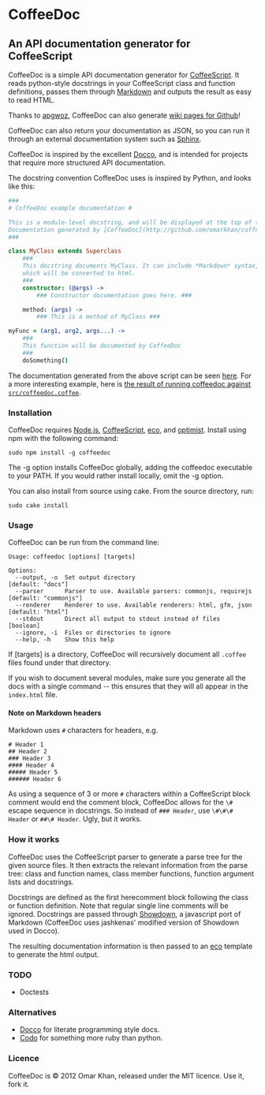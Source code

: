 CoffeeDoc
=========

An API documentation generator for CoffeeScript
-----------------------------------------------

CoffeeDoc is a simple API documentation generator for [CoffeeScript][]. It reads
python-style docstrings in your CoffeeScript class and function definitions,
passes them through [Markdown][] and outputs the result as easy to read HTML.

Thanks to [apgwoz](https://github.com/apgwoz), CoffeeDoc can also generate [wiki
pages for Github](https://github.com/apgwoz/coffeedoc-hub/wiki/Src:Coffeedoc)!

CoffeeDoc can also return your documentation as JSON, so you can run it through
an external documentation system such as [Sphinx][].

CoffeeDoc is inspired by the excellent [Docco][], and is intended for projects
that require more structured API documentation.

The docstring convention CoffeeDoc uses is inspired by Python, and looks like
this:

```coffeescript
###
# CoffeeDoc example documentation #

This is a module-level docstring, and will be displayed at the top of the module documentation.
Documentation generated by [CoffeeDoc](http://github.com/omarkhan/coffeedoc)
###

class MyClass extends Superclass
    ###
    This docstring documents MyClass. It can include *Markdown* syntax,
    which will be converted to html.
    ###
    constructor: (@args) ->
        ### Constructor documentation goes here. ###

    method: (args) ->
        ### This is a method of MyClass ###

myFunc = (arg1, arg2, args...) ->
    ###
    This function will be documented by CoffeeDoc
    ###
    doSomething()
```

The documentation generated from the above script can be seen
[here](http://omarkhan.github.com/coffeedoc/test/example.coffee.html). For a
more interesting example, here is [the result of running coffeedoc against
`src/coffeedoc.coffee`](http://omarkhan.github.com/coffeedoc/src/coffeedoc.coffee.html).

### Installation ###

CoffeeDoc requires [Node.js][], [CoffeeScript][], [eco][], and [optimist][].
Install using npm with the following command:

    sudo npm install -g coffeedoc

The -g option installs CoffeeDoc globally, adding the coffeedoc executable to
your PATH. If you would rather install locally, omit the -g option.

You can also install from source using cake. From the source directory, run:

    sudo cake install

### Usage ###

CoffeeDoc can be run from the command line:

    Usage: coffeedoc [options] [targets]

    Options:
      --output, -o  Set output directory                                   [default: "docs"]
      --parser      Parser to use. Available parsers: commonjs, requirejs  [default: "commonjs"]
      --renderer    Renderer to use. Available renderers: html, gfm, json  [default: "html"]
      --stdout      Direct all output to stdout instead of files           [boolean]
      --ignore, -i  Files or directories to ignore
      --help, -h    Show this help

If [targets] is a directory, CoffeeDoc will recursively document all `.coffee`
files found under that directory.

If you wish to document several modules, make sure you generate all
the docs with a single command -- this ensures that they will all appear in the
`index.html` file.

#### Note on Markdown headers ####

Markdown uses `#` characters for headers, e.g.

    # Header 1
    ## Header 2
    ### Header 3
    #### Header 4
    ##### Header 5
    ###### Header 6

As using a sequence of 3 or more `#` characters within a CoffeeScript block
comment would end the comment block, CoffeeDoc allows for the `\#` escape
sequence in docstrings. So instead of `### Header`, use `\#\#\# Header` or
`##\# Header`. Ugly, but it works.

### How it works ###

CoffeeDoc uses the CoffeeScript parser to generate a parse tree for the given
source files. It then extracts the relevant information from the parse tree:
class and function names, class member functions, function argument lists and
docstrings.

Docstrings are defined as the first herecomment block following the class or
function definition. Note that regular single line comments will be ignored.
Docstrings are passed through [Showdown][], a javascript port of Markdown
(CoffeeDoc uses jashkenas' modified version of Showdown used in Docco).

The resulting documentation information is then passed to an [eco][] template
to generate the html output.

### TODO ###

- Doctests

### Alternatives ###

- [Docco][] for literate programming style docs.
- [Codo][] for something more ruby than python.

### Licence ###

CoffeeDoc is © 2012 Omar Khan, released under the MIT licence. Use it, fork it.

[CoffeeScript]: http://jashkenas.github.com/coffee-script/
[Sphinx]: http://sphinx.pocoo.org/
[Docco]: http://jashkenas.github.com/docco/
[Node.js]: http://nodejs.org/
[eco]: http://github.com/sstephenson/eco
[optimist]: http://github.com/substack/node-optimist
[Showdown]: http://softwaremaniacs.org/playground/showdown-highlight/
[Markdown]: http://daringfireball.net/projects/markdown/
[Codo]: http://github.com/netzpirat/codo
